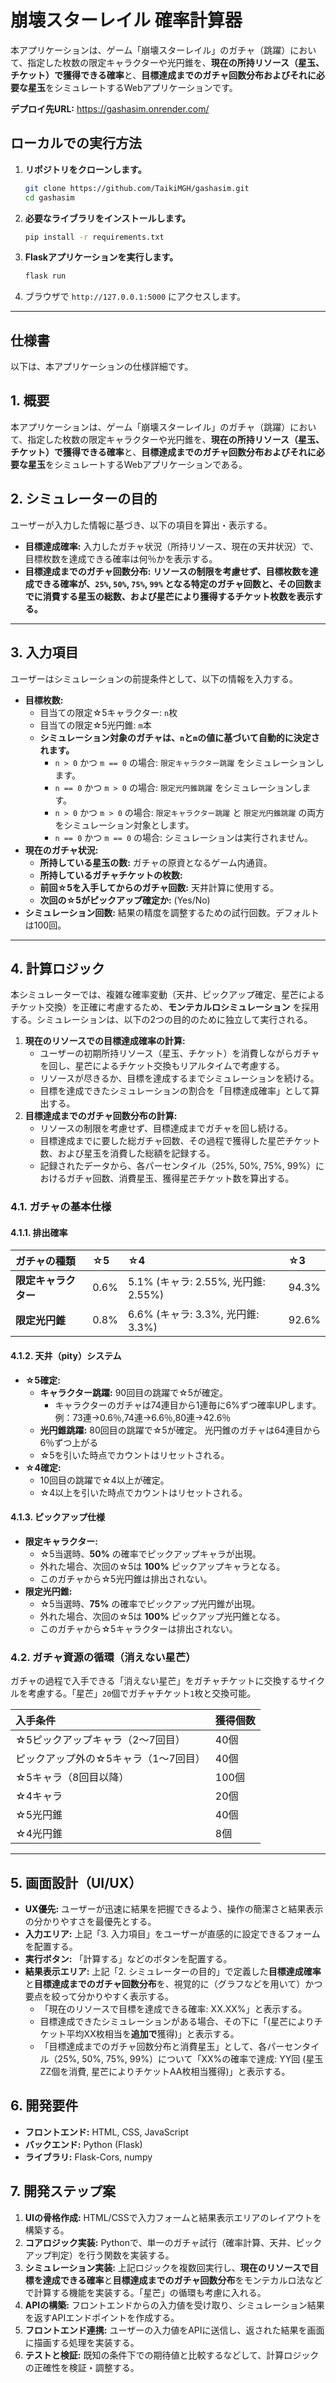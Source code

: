 # 崩壊スターレイル 確率計算器

本アプリケーションは、ゲーム「崩壊スターレイル」のガチャ（跳躍）において、指定した枚数の限定キャラクターや光円錐を、**現在の所持リソース（星玉、チケット）で獲得できる確率**と、**目標達成までのガチャ回数分布およびそれに必要な星玉**をシミュレートするWebアプリケーションです。

**デプロイ先URL:** https://gashasim.onrender.com/

## ローカルでの実行方法

1.  **リポジトリをクローンします。**
    ```bash
    git clone https://github.com/TaikiMGH/gashasim.git
    cd gashasim
    ```

2.  **必要なライブラリをインストールします。**
    ```bash
    pip install -r requirements.txt
    ```

3.  **Flaskアプリケーションを実行します。**
    ```bash
    flask run
    ```

4.  ブラウザで `http://127.0.0.1:5000` にアクセスします。

---

## 仕様書

以下は、本アプリケーションの仕様詳細です。

## 1. 概要

本アプリケーションは、ゲーム「崩壊スターレイル」のガチャ（跳躍）において、指定した枚数の限定キャラクターや光円錐を、**現在の所持リソース（星玉、チケット）で獲得できる確率**と、**目標達成までのガチャ回数分布およびそれに必要な星玉**をシミュレートするWebアプリケーションである。

## 2. シミュレーターの目的

ユーザーが入力した情報に基づき、以下の項目を算出・表示する。

-   **目標達成確率:** 入力したガチャ状況（所持リソース、現在の天井状況）で、目標枚数を達成できる確率は何％かを表示する。
-   **目標達成までのガチャ回数分布:** **リソースの制限を考慮せず、目標枚数を達成できる確率が、`25%`, `50%`, `75%`, `99%` となる特定のガチャ回数と、その回数までに消費する星玉の総数、および星芒により獲得するチケット枚数を表示する。**

---

## 3. 入力項目

ユーザーはシミュレーションの前提条件として、以下の情報を入力する。

-   **目標枚数:**
    -   目当ての限定☆5キャラクター: `n`枚
    -   目当ての限定☆5光円錐: `m`本
    -   **シミュレーション対象のガチャは、`n`と`m`の値に基づいて自動的に決定されます。**
        -   `n > 0` かつ `m == 0` の場合: `限定キャラクター跳躍` をシミュレーションします。
        -   `n == 0` かつ `m > 0` の場合: `限定光円錐跳躍` をシミュレーションします。
        -   `n > 0` かつ `m > 0` の場合: `限定キャラクター跳躍` と `限定光円錐跳躍` の両方をシミュレーション対象とします。
        -   `n == 0` かつ `m == 0` の場合: シミュレーションは実行されません。
-   **現在のガチャ状況:**
    -   **所持している星玉の数:** ガチャの原資となるゲーム内通貨。
    -   **所持しているガチャチケットの枚数:**
    -   **前回☆5を入手してからのガチャ回数:** 天井計算に使用する。
    -   **次回の☆5がピックアップ確定か:** (Yes/No)
-   **シミュレーション回数:** 結果の精度を調整するための試行回数。デフォルトは100回。

---

## 4. 計算ロジック

本シミュレーターでは、複雑な確率変動（天井、ピックアップ確定、星芒によるチケット交換）を正確に考慮するため、**モンテカルロシミュレーション** を採用する。シミュレーションは、以下の2つの目的のために独立して実行される。

1.  **現在のリソースでの目標達成確率の計算:**
    -   ユーザーの初期所持リソース（星玉、チケット）を消費しながらガチャを回し、星芒によるチケット交換もリアルタイムで考慮する。
    -   リソースが尽きるか、目標を達成するまでシミュレーションを続ける。
    -   目標を達成できたシミュレーションの割合を「目標達成確率」として算出する。
2.  **目標達成までのガチャ回数分布の計算:**
    -   リソースの制限を考慮せず、目標達成までガチャを回し続ける。
    -   目標達成までに要した総ガチャ回数、その過程で獲得した星芒チケット数、および星玉を消費した総額を記録する。
    -   記録されたデータから、各パーセンタイル（25%, 50%, 75%, 99%）におけるガチャ回数、消費星玉、獲得星芒チケット数を算出する。

### 4.1. ガチャの基本仕様

#### 4.1.1. 排出確率

| ガチャの種類 | ☆5 | ☆4 | ☆3 |
| :--- | :--- | :--- | :--- |
| **限定キャラクター** | 0.6% | 5.1% (キャラ: 2.55%, 光円錐: 2.55%) | 94.3% |
| **限定光円錐** | 0.8% | 6.6% (キャラ: 3.3%, 光円錐: 3.3%) | 92.6% |

#### 4.1.2. 天井（pity）システム

-   **☆5確定:**
    -   **キャラクター跳躍:** 90回目の跳躍で☆5が確定。
        -   キャラクターのガチャは74連目から1連毎に6%ずつ確率UPします。例：73連→0.6％,74連→6.6％,80連→42.6％
    -   **光円錐跳躍:** 80回目の跳躍で☆5が確定。
        光円錐のガチャは64連目から6％ずつ上がる
    -   ☆5を引いた時点でカウントはリセットされる。
-   **☆4確定:**
    -   10回目の跳躍で☆4以上が確定。
    -   ☆4以上を引いた時点でカウントはリセットされる。

#### 4.1.3. ピックアップ仕様

-   **限定キャラクター:**
    -   ☆5当選時、**50%** の確率でピックアップキャラが出現。
    -   外れた場合、次回の☆5は **100%** ピックアップキャラとなる。
    -   このガチャから☆5光円錐は排出されない。
-   **限定光円錐:**
    -   ☆5当選時、**75%** の確率でピックアップ光円錐が出現。
    -   外れた場合、次回の☆5は **100%** ピックアップ光円錐となる。
    -   このガチャから☆5キャラクターは排出されない。

### 4.2. ガチャ資源の循環（消えない星芒）

ガチャの過程で入手できる「消えない星芒」をガチャチケットに交換するサイクルを考慮する。「星芒」`20`個でガチャチケット`1`枚と交換可能。

| 入手条件 | 獲得個数 |
| :--- | :--- |
| ☆5ピックアップキャラ（2～7回目） | 40個 |
| ピックアップ外の☆5キャラ（1～7回目） | 40個 |
| ☆5キャラ（8回目以降） | 100個 |
| ☆4キャラ | 20個 |
| ☆5光円錐 | 40個 |
| ☆4光円錐 | 8個 |

---

## 5. 画面設計（UI/UX）

-   **UX優先:** ユーザーが迅速に結果を把握できるよう、操作の簡潔さと結果表示の分かりやすさを最優先とする。
-   **入力エリア:** 上記「3. 入力項目」をユーザーが直感的に設定できるフォームを配置する。
-   **実行ボタン:** 「計算する」などのボタンを配置する。
-   **結果表示エリア:** 上記「2. シミュレーターの目的」で定義した**目標達成確率**と**目標達成までのガチャ回数分布**を、視覚的に（グラフなどを用いて）かつ要点を絞って分かりやすく表示する。
    -   「現在のリソースで目標を達成できる確率: XX.XX%」と表示する。
    -   目標達成できたシミュレーションがある場合、その下に「(星芒によりチケット平均XX枚相当を**追加で**獲得)」と表示する。
    -   「目標達成までのガチャ回数分布と消費星玉」として、各パーセンタイル（25%, 50%, 75%, 99%）について「XX%の確率で達成: YY回 (星玉ZZ個を消費, 星芒によりチケットAA枚相当獲得)」と表示する。

## 6. 開発要件

-   **フロントエンド:** HTML, CSS, JavaScript
-   **バックエンド:** Python (Flask)
-   **ライブラリ:** Flask-Cors, numpy

## 7. 開発ステップ案

1.  **UIの骨格作成:** HTML/CSSで入力フォームと結果表示エリアのレイアウトを構築する。
2.  **コアロジック実装:** Pythonで、単一のガチャ試行（確率計算、天井、ピックアップ判定）を行う関数を実装する。
3.  **シミュレーション実装:** 上記ロジックを複数回実行し、**現在のリソースで目標を達成できる確率**と**目標達成までのガチャ回数分布**をモンテカルロ法などで計算する機能を実装する。「星芒」の循環も考慮に入れる。
4.  **APIの構築:** フロントエンドからの入力値を受け取り、シミュレーション結果を返すAPIエンドポイントを作成する。
5.  **フロントエンド連携:** ユーザーの入力値をAPIに送信し、返された結果を画面に描画する処理を実装する。
6.  **テストと検証:** 既知の条件下での期待値と比較するなどして、計算ロジックの正確性を検証・調整する。